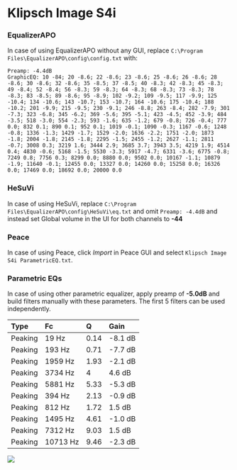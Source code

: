 # Klipsch Image S4i

### EqualizerAPO
In case of using EqualizerAPO without any GUI, replace `C:\Program Files\EqualizerAPO\config\config.txt`
with:
```
Preamp: -4.4dB
GraphicEQ: 10 -84; 20 -8.6; 22 -8.6; 23 -8.6; 25 -8.6; 26 -8.6; 28 -8.6; 30 -8.6; 32 -8.6; 35 -8.5; 37 -8.5; 40 -8.3; 42 -8.3; 45 -8.3; 49 -8.4; 52 -8.4; 56 -8.3; 59 -8.3; 64 -8.3; 68 -8.3; 73 -8.3; 78 -8.3; 83 -8.5; 89 -8.6; 95 -8.9; 102 -9.2; 109 -9.5; 117 -9.9; 125 -10.4; 134 -10.6; 143 -10.7; 153 -10.7; 164 -10.6; 175 -10.4; 188 -10.2; 201 -9.9; 215 -9.5; 230 -9.1; 246 -8.8; 263 -8.4; 282 -7.9; 301 -7.3; 323 -6.8; 345 -6.2; 369 -5.6; 395 -5.1; 423 -4.5; 452 -3.9; 484 -3.5; 518 -3.0; 554 -2.3; 593 -1.6; 635 -1.2; 679 -0.8; 726 -0.4; 777 0.0; 832 0.1; 890 0.1; 952 0.1; 1019 -0.1; 1090 -0.3; 1167 -0.6; 1248 -0.8; 1336 -1.3; 1429 -1.7; 1529 -2.0; 1636 -2.2; 1751 -2.0; 1873 -1.8; 2004 -1.8; 2145 -1.8; 2295 -1.5; 2455 -1.2; 2627 -1.1; 2811 -0.7; 3008 0.3; 3219 1.6; 3444 2.9; 3685 3.7; 3943 3.5; 4219 1.9; 4514 0.4; 4830 -0.6; 5168 -1.5; 5530 -3.3; 5917 -4.7; 6331 -3.6; 6775 -0.8; 7249 0.8; 7756 0.3; 8299 0.0; 8880 0.0; 9502 0.0; 10167 -1.1; 10879 -1.9; 11640 -0.1; 12455 0.0; 13327 0.0; 14260 0.0; 15258 0.0; 16326 0.0; 17469 0.0; 18692 0.0; 20000 0.0
```

### HeSuVi
In case of using HeSuVi, replace `C:\Program Files\EqualizerAPO\config\HeSuVi\eq.txt` and omit `Preamp:
-4.4dB` and instead set Global volume in the UI for both channels to **-44**

### Peace
In case of using Peace, click *Import* in Peace GUI and select `Klipsch Image S4i ParametricEQ.txt`.

### Parametric EQs
In case of using other parametric equalizer, apply preamp of **-5.0dB** and build filters manually with
these parameters. The first 5 filters can be used independently.

| Type    | Fc       |    Q | Gain    |
|:--------|:---------|:-----|:--------|
| Peaking | 19 Hz    | 0.14 | -8.1 dB |
| Peaking | 193 Hz   | 0.71 | -7.7 dB |
| Peaking | 1959 Hz  | 1.93 | -2.1 dB |
| Peaking | 3734 Hz  | 4    | 4.6 dB  |
| Peaking | 5881 Hz  | 5.33 | -5.3 dB |
| Peaking | 394 Hz   | 2.13 | -0.9 dB |
| Peaking | 812 Hz   | 1.72 | 1.5 dB  |
| Peaking | 1495 Hz  | 4.61 | -1.0 dB |
| Peaking | 7312 Hz  | 9.03 | 1.5 dB  |
| Peaking | 10713 Hz | 9.46 | -2.3 dB |

![](https://raw.githubusercontent.com/jaakkopasanen/AutoEq/master/results/headphonecom/sbaf-serious/Klipsch%20Image%20S4i/Klipsch%20Image%20S4i.png)